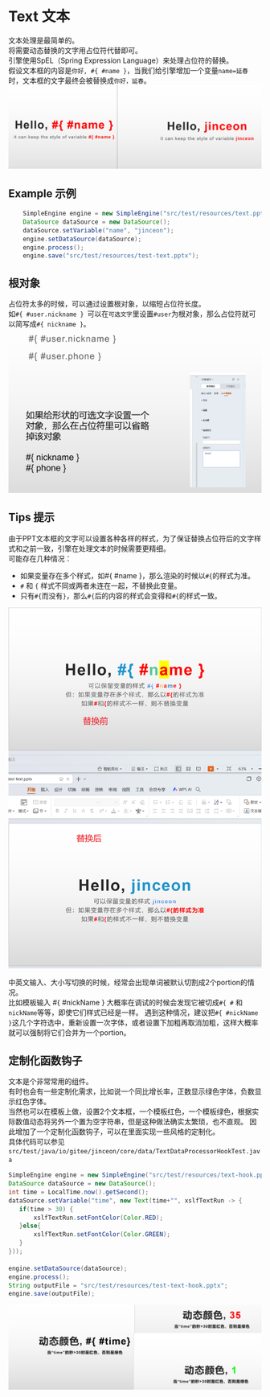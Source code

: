 # Text 文本
文本处理是最简单的。  
将需要动态替换的文字用占位符代替即可。  
引擎使用SpEL（Spring Expression Language）来处理占位符的替换。  
假设文本框的内容是`你好, #{ #name }`，当我们给引擎增加一个变量`name=延春`时，文本框的文字最终会被替换成`你好，延春`。
![text processor example](../images/text1.png)
## Example 示例
```java
    SimpleEngine engine = new SimpleEngine("src/test/resources/text.pptx");
    DataSource dataSource = new DataSource();
    dataSource.setVariable("name", "jinceon");
    engine.setDataSource(dataSource);
    engine.process();
    engine.save("src/test/resources/test-text.pptx");
```
## 根对象
占位符太多的时候，可以通过设置根对象，以缩短占位符长度。  
如`#{ #user.nickname } `可以在`可选文字`里设置`#user`为根对象，那么占位符就可以简写成`#{ nickname }`。  
![text-根对象](../images/text-root.png)

## Tips 提示
由于PPT文本框的文字可以设置各种各样的样式，为了保证替换占位符后的文字样式和之前一致，引擎在处理文本的时候需要更精细。  
可能存在几种情况：
- 如果变量存在多个样式，如#{ #name }，那么渲染的时候以`#{`的样式为准。
- `#` 和 `{` 样式不同或两者未连在一起，不替换此变量。
- 只有`#{`而没有`}`，那么`#{`后的内容的样式会变得和`#{`的样式一致。

![text processor tips](../images/text2.png)

中英文输入、大小写切换的时候，经常会出现单词被默认切割成2个portion的情况。  
比如模板输入 #{ #nickName } 大概率在调试的时候会发现它被切成`#{ #` 和 `nickName`等等，即使它们样式已经是一样。
遇到这种情况，建议把`#{ #nickName }`这几个字符选中，重新设置一次字体，或者设置下加粗再取消加粗，这样大概率就可以强制将它们合并为一个portion。

## 定制化函数钩子
文本是个非常常用的组件。  
有时也会有一些定制化需求，比如说一个同比增长率，正数显示绿色字体，负数显示红色字体。  
当然也可以在模板上做，设置2个文本框，一个模板红色，一个模板绿色，根据实际数值动态将另外一个置为空字符串，但是这种做法确实太繁琐，也不直观。
因此增加了一个定制化函数钩子，可以在里面实现一些风格的定制化。  
具体代码可以参见`src/test/java/io/gitee/jinceon/core/data/TextDataProcessorHookTest.java`

```java
SimpleEngine engine = new SimpleEngine("src/test/resources/text-hook.pptx");
DataSource dataSource = new DataSource();
int time = LocalTime.now().getSecond();
dataSource.setVariable("time", new Text(time+"", xslfTextRun -> {
   if(time > 30) {
       xslfTextRun.setFontColor(Color.RED);
   }else{
       xslfTextRun.setFontColor(Color.GREEN);
   }
}));

engine.setDataSource(dataSource);
engine.process();
String outputFile = "src/test/resources/test-text-hook.pptx";
engine.save(outputFile);
```

![文本hook](../images/text-hook.png)
